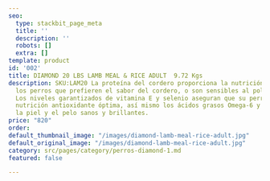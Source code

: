 ```yaml
---
seo:
  type: stackbit_page_meta
  title: ''
  description: ''
  robots: []
  extra: []
template: product
id: '002'
title: DIAMOND 20 LBS LAMB MEAL & RICE ADULT  9.72 Kgs
description: SKU:LAM20 La proteína del cordero proporciona la nutrición óptima para
  los perros que prefieren el sabor del cordero, o son sensibles al pollo o al maíz.
  Los niveles garantizados de vitamina E y selenio aseguran que su perro reciba la
  nutrición antioxidante óptima, así mismo los ácidos grasos Omega-6 y Omega-3 mantienen
  la piel y el pelo sanos y brillantes.
price: "820"
order: 
default_thumbnail_image: "/images/diamond-lamb-meal-rice-adult.jpg"
default_original_image: "/images/diamond-lamb-meal-rice-adult.jpg"
category: src/pages/category/perros-diamond-1.md
featured: false

---
```

